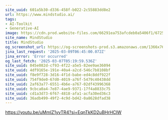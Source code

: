 ```yaml
---
site_uuid: 601a5b30-d336-458f-b022-2c55883dd8e2
url: https://www.mindstudio.ai/
tags:
- AI-Toolkit
- Generative-AI
image: https://cdn.prod.website-files.com/66291ea753afcdeb0a5406f1/672530c84cf86cc774b0d161_Getting%20Started%20with%20MindStudio%201.png
site_name: MindStudio
title: MindStudio
og_screenshot_url: https://og-screenshots-prod.s3.amazonaws.com/1366x768/80/false/a066df0370b87c348389a35b906473f8b3886088d08794cec0002160b35cad95.jpeg
jina_last_request: '2025-03-09T06:45:00.072Z'
jina_error: 'Error occurred'
og_last_fetch: '2025-03-07T05:19:59.536Z'
site_uuid: 045e082d-cf93-4f22-a5e5-82ee9ae36094
site_uuid: 4df9165e-191e-40a4-a2cd-546c7b8108bf
site_uuid: f8e9f728-3d16-4f1d-babe-ed4c8ddf922f
site_uuid: 754f9de0-67d0-4019-a76f-5479c40438dd
site_uuid: 2af63a77-6551-4b6e-a767-02df43996368
site_uuid: 9cbca0a4-7e87-4ae9-9371-17f4a8833c75
site_uuid: cd1a3d73-6f67-4818-afa1-acfa30ed36c3
site_uuid: 36adb499-49f2-4c9d-bd42-0a8628dfad38
---
```


https://youtu.be/uMmIZ1yvTR4?si=EqnTkKD2uBHrHClW

